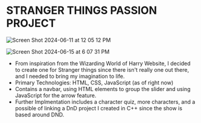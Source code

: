 # STRANGER THINGS PASSION PROJECT

![Screen Shot 2024-06-11 at 12 05 12 PM](https://github.com/NYG-Kartik/StrangerThings/assets/90806469/4d9b6ebd-d241-44a2-adf1-e3cbf90e65ad)


![Screen Shot 2024-06-15 at 6 07 31 PM](https://github.com/kvi1/StrangerThings/assets/90806469/e3c3c5f5-9733-4e4a-9879-dc972ce1e7c8)

- From inspiration from the Wizarding World of Harry Website, I decided to create one for Stranger things since there isn't really one out there, and I needed to bring my imagination to life.
- Primary Technologies: HTML, CSS, JavaScript (as of right now)
- Contains a navbar, using HTML elements to group the slider and using JavaScript for the arrow feature.
- Further Implmentation includes a character quiz, more characters, and a possible of linking a DnD project I created in C++ since the show is based around DND.
